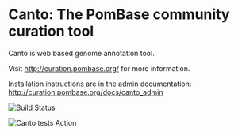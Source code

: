 Canto: The PomBase community curation tool
===================================

Canto is web based genome annotation tool.

Visit http://curation.pombase.org/ for more information.

Installation instructions are in the admin documentation:
  http://curation.pombase.org/docs/canto_admin

[![Build Status](https://api.travis-ci.org/pombase/canto.svg?branch=master)](https://travis-ci.org/pombase/canto)

![Canto tests Action](https://github.com/pombase/canto/workflows/Run%20Canto%20tests%20in%20a%20Docker%20container/badge.svg)
